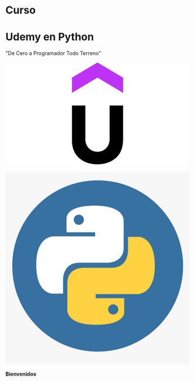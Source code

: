 # Curso
# Udemy en Python

"De Cero a Programador Todo Terreno"

![Udemy|10%](/Imagenes/Udemy.png)

![python](https://github.com/MikeeMP25/Curso_UdemyPython/blob/main/Imagenes/python_logo.png)

**Bienvenidos**
